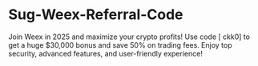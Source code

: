 # Sug-Weex-Referral-Code
Join Weex in 2025 and maximize your crypto profits! Use code [ ckk0]  to get a huge $30,000 bonus and save 50% on trading fees. Enjoy top security, advanced features, and user-friendly experience!
